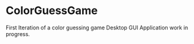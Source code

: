 # ColorGuessGame

First Iteration of a color guessing game
Desktop GUI Application
work in progress.
